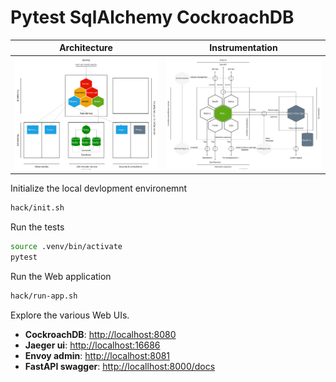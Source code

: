 # Pytest SqlAlchemy CockroachDB


Architecture | Instrumentation
--- | ---
![Architecture diagram](./docs/diagrams/architecture.drawio.svg) | ![Application Instrumentation](docs/diagrams/instrumentation.drawio.svg)

Initialize the local devlopment environemnt

```bash
hack/init.sh
```

Run the tests

```bash
source .venv/bin/activate
pytest
```

Run the Web application

```bash
hack/run-app.sh
```

Explore the various Web UIs.

* **CockroachDB**: <http://localhost:8080>
* **Jaeger ui**: <http://localhost:16686>
* **Envoy admin**: <http://localhost:8081>
* **FastAPI swagger**: <http://locallhost:8000/docs>
